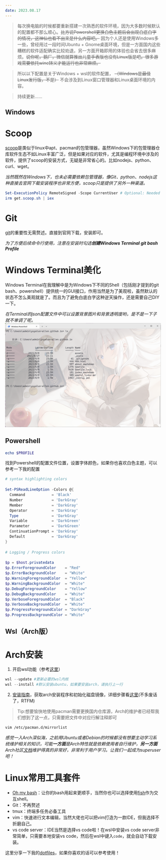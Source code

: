 ```yaml
---
date: 2023.08.17
---
```

> 每次换电脑的时候都要重新搭建一次熟悉的软件环境，因为大多数时候默认的配置都不那么顺心。~~比方说Powershell更换白色主题后会出现白底白字的情况，这神仙也看不出来是什么内容吧。~~ 因为个人还是使用Windows多一些，曾经用过一段时间Ubuntu + Gnome桌面环境，但是一方面国内这些糟糕的软件适配确实比较劝退，另一方面开箱即用的体验也会省去很多麻烦。~~说你呢，鹅厂，微信就算推出儿童手表版也没有Linux版是吧。很多游戏需要依托wine转义才能运行也非常麻烦。~~ 

> 所以以下配置是关于Windows + wsl的软件配置， ~~（Windows是最佳Linux发行版，不是）~~ 不会涉及到Linux窗口管理器和Linux桌面环境的内容。

> 持续更新……

Windows
---

# Scoop
[scoop](https://scoop.sh/)是类似于linux中apt、pacman的包管理器，虽然Windows下的包管理器仓库软件生态不如Linux丰富广泛，但是如果对应的软件，尤其是编程环境中涉及的软件，提供了scoop的安装方式，无疑是非常省心的。比如nodejs、python、curl、wget。

*当然既然在Windows下，也未必需要依赖包管理器，像Git、python、nodejs这种直接去官网下载安装程序也非常方便，scoop只是提供了另外一种渠道。*

``` Powershell
Set-ExecutionPolicy RemoteSigned -Scope CurrentUser # Optional: Needed to run a remote script the first time
irm get.scoop.sh | iex
```

# Git
[git](https://git-scm.com/)的重要性无需赘述。直接到官网下载，安装即可。

*为了方便后续命令行使用，注意在安装时勾选**创建Windows Terminal  git bash Profile***

# Windows Terminal美化
Windows Terminal在我理解中是为Windows下不同的Shell（包括刚才提到的git bash、powershell）提供统一的GUI接口，作用当然是为了美观啦，虽然默认的状态不怎么美观就是了。而且为了避免白底白字这种逆天操作，还是需要自己DIY一下。

*在Terminal的json配置文件中可以设置背景图片和背景透明度哟，是不是一下子就不单调了呢。*
![](/assets/images/2023-08-18/屏幕截图%202023-08-18%20203343.png)

## Powershell
```Powershell
echo $PROFILE
```
找到Powershell的配置文件位置，设置字体颜色，如果你也喜欢白色主题，可以参考一下我的配置
```Powershell
# syntax highlighting colors

Set-PSReadLineOption -Colors @{
  Command            = 'Black'
  Number             = 'DarkGray'
  Member             = 'DarkGray'
  Operator           = 'DarkGray'
  Type               = 'DarkGray'
  Variable           = 'DarkGreen'
  Parameter          = 'DarkGreen'
  ContinuationPrompt = 'DarkGray'
  Default            = 'DarkGray'
}
 
# Logging / Progress colors
 
$p = $host.privatedata
$p.ErrorForegroundColor    = "Red"
$p.ErrorBackgroundColor    = "White"
$p.WarningForegroundColor  = "Yellow"
$p.WarningBackgroundColor  = "White"
$p.DebugForegroundColor    = "Yellow"
$p.DebugBackgroundColor    = "White"
$p.VerboseForegroundColor  = "Black"
$p.VerboseBackgroundColor  = "White"
$p.ProgressForegroundColor = "DarkGray"
$p.ProgressBackgroundColor = "White"
```



Wsl（Arch版）
---

# Arch安装
1. 开启wsl功能（参考[这里](https://zhuanlan.zhihu.com/p/35801201)）
``` Powershell
wsl --update #更新必要的wsl内核
wsl --install #默认安装ubuntu，如果要安装arch，请执行上一行
```
2. [安装指南](https://github.com/yuk7/ArchWSL/blob/master/i18n/README_zh-cn.md)，获取arch安装程序和初始化磁盘镜像，详细步骤看[这里](https://wsldl-pg.github.io/ArchW-docs/How-to-Setup/)(不多废话了，RTFM)

> Tip:想要愉快地使用pacman需要更换国内仓库源，Arch的维护者已经帮我们想到了这一点，只需要把文件中对应行解注释即可 

``` bash
vim /etc/pacman.d/mirrorlist
```

*感觉一入Arch深似海，之前用Ubuntu或者Debian的时候都没有想要主动学习系统维护相关的知识，可能**一方面**是Arch特性就是依赖使用者自行维护，**另一方面**Arch社区[文档](https://wiki.archlinux.org/)维护得真的非常好，非常利于用户学习。让我们一起成为superuser吧！*

# Linux常用工具套件
- [Oh my bash](https://github.com/ohmybash/oh-my-bash)：让你的bash用起来更顺手，当然你也可以选择使用[fish](https://fishshell.com/)作为交互shell。
- Git：不再赘述
- tmux：终端多任务必备工具
- vim：快速进行文本编辑，当然大佬也可以把vim打造为一款IDE，但我选择不折磨自己。
- vs code server：IDE当然是选择vs code啦！在wsl中安装vs code server非常简单，只需要本地安装vs code，然后在wsl中键入`code`，就会自动下载安装。

这里分享一下我的[dotfiles](https://github.com/yuyalun-allen/dotfiles)，如果你喜欢的话可以参考使用！